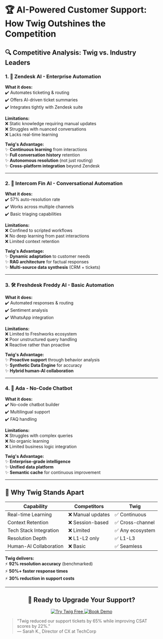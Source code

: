 # 🏆 AI-Powered Customer Support: How Twig Outshines the Competition

## 🔍 Competitive Analysis: Twig vs. Industry Leaders

### 1. 🏢 **Zendesk AI** - Enterprise Automation
**What it does:**  
✔️ Automates ticketing & routing  
✔️ Offers AI-driven ticket summaries  
✔️ Integrates tightly with Zendesk suite  

**Limitations:**  
❌ Static knowledge requiring manual updates  
❌ Struggles with nuanced conversations  
❌ Lacks real-time learning  

**Twig's Advantage:**  
✨ **Continuous learning** from interactions  
✨ **Full conversation history** retention  
✨ **Autonomous resolution** (not just routing)  
✨ **Cross-platform integration** beyond Zendesk  

---

### 2. 🤖 **Intercom Fin AI** - Conversational Automation
**What it does:**  
✔️ 57% auto-resolution rate  
✔️ Works across multiple channels  
✔️ Basic triaging capabilities  

**Limitations:**  
❌ Confined to scripted workflows  
❌ No deep learning from past interactions  
❌ Limited context retention  

**Twig's Advantage:**  
✨ **Dynamic adaptation** to customer needs  
✨ **RAG architecture** for factual responses  
✨ **Multi-source data synthesis** (CRM + tickets)  

---

### 3. 🛠️ **Freshdesk Freddy AI** - Basic Automation
**What it does:**  
✔️ Automated responses & routing  
✔️ Sentiment analysis  
✔️ WhatsApp integration  

**Limitations:**  
❌ Limited to Freshworks ecosystem  
❌ Poor unstructured query handling  
❌ Reactive rather than proactive  

**Twig's Advantage:**  
✨ **Proactive support** through behavior analysis  
✨ **Synthetic Data Engine** for accuracy  
✨ **Hybrid human-AI collaboration**  

---

### 4. 🧩 **Ada** - No-Code Chatbot
**What it does:**  
✔️ No-code chatbot builder  
✔️ Multilingual support  
✔️ FAQ handling  

**Limitations:**  
❌ Struggles with complex queries  
❌ No organic learning  
❌ Limited business logic integration  

**Twig's Advantage:**  
✨ **Enterprise-grade intelligence**  
✨ **Unified data platform**  
✨ **Semantic cache** for continuous improvement  

---

## 🌟 Why Twig Stands Apart

| **Capability**       | Competitors | **Twig** |
|----------------------|------------|----------|
| Real-time Learning   | ❌ Manual updates | ✅ Continuous |
| Context Retention    | ❌ Session-based | ✅ Cross-channel |
| Tech Stack Integration | ❌ Limited | ✅ Any ecosystem |
| Resolution Depth     | ❌ L1-L2 only | ✅ L1-L3 |
| Human-AI Collaboration | ❌ Basic | ✅ Seamless |

**Twig delivers:**  
⚡ **92% resolution accuracy** (benchmarked)  
⚡ **50%+ faster response times**  
⚡ **30% reduction in support costs**  

---

<div align="center">
  <h2>🚀 Ready to Upgrade Your Support?</h2>
  <a href="https://twig.ai/demo">
    <img src="https://img.shields.io/badge/TRY_TWIG_FREE-000000?style=for-the-badge&logo=github&logoColor=white" alt="Try Twig Free">
  </a>
  <a href="https://twig.ai/demo">
    <img src="https://img.shields.io/badge/BOOK_DEMO-0066CC?style=for-the-badge&logo=google-meet&logoColor=white" alt="Book Demo">
  </a>
</div>

> "Twig reduced our support tickets by 65% while improving CSAT scores by 22%."  
> — Sarah K., Director of CX at TechCorp
